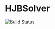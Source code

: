 # HJBSolver

[![Build Status](https://travis-ci.org/anriseth/HJBSolver.jl.svg?branch=master)](https://travis-ci.org/anriseth/HJBSolver.jl)
